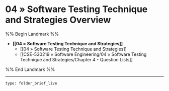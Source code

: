 # 04 » Software Testing Technique and Strategies Overview
%% Begin Landmark %%
- **[[04 » Software Testing Technique and Strategies]]**
	- [[04 » Software Testing Technique and Strategies]]
	- [[CSE-530219 » Software Engineering/04 » Software Testing Technique and Strategies/Chapter 4 - Question Lists]]

%% End Landmark %%

---
 
```ccard
type: folder_brief_live
```
 
